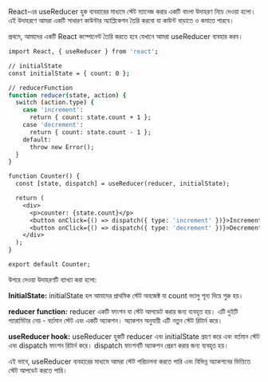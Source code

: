 React-এর useReducer হুক ব্যবহারের মাধ্যমে স্টেট ম্যানেজ করার একটি বাংলা উদাহরণ নিচে দেওয়া হলো। এই উদাহরণে আমরা একটি সাধারণ কাউন্টার অ্যাপ্লিকেশন তৈরি করবো যা কাউন্ট বাড়াতে ও কমাতে পারবে।

প্রথমে, আমাদের একটি React কম্পোনেন্ট তৈরি করতে হবে যেখানে আমরা useReducer ব্যবহার করব।

```bash
import React, { useReducer } from 'react';

// initialState
const initialState = { count: 0 };

// reducerFunction
function reducer(state, action) {
  switch (action.type) {
    case 'increment':
      return { count: state.count + 1 };
    case 'decrement':
      return { count: state.count - 1 };
    default:
      throw new Error();
  }
}

function Counter() {
  const [state, dispatch] = useReducer(reducer, initialState);

  return (
    <div>
      <p>counter: {state.count}</p>
      <button onClick={() => dispatch({ type: 'increment' })}>Increment</button>
      <button onClick={() => dispatch({ type: 'decrement' })}>Decrement</button>
    </div>
  );
}

export default Counter;
```

উপরে দেওয়া উদাহরণটি ব্যাখ্যা করা হলো:

**InitialState:** initialState হল আমাদের প্রাথমিক স্টেট অবজেক্ট যা count ভ্যালু শূন্য দিয়ে শুরু হয়।

**reducer function:** reducer একটি ফাংশন যা স্টেট আপডেট করার জন্য ব্যবহৃত হয়। এটি দুইটি প্যারামিটার নেয় - বর্তমান স্টেট এবং একটি অ্যাকশন। অ্যাকশন অনুযায়ী এটি নতুন স্টেট রিটার্ন করে।

**useReducer hook:** useReducer হুকটি reducer এবং initialState গ্রহণ করে এবং বর্তমান স্টেট এবং dispatch ফাংশন রিটার্ন করে। dispatch ফাংশনটি অ্যাকশন প্রেরণ করার জন্য ব্যবহৃত হয়।

এই ভাবে, useReducer ব্যবহারের মাধ্যমে আমরা স্টেট পরিচালনা করতে পারি এবং বিভিন্ন অ্যাকশনের ভিত্তিতে স্টেট আপডেট করতে পারি।

